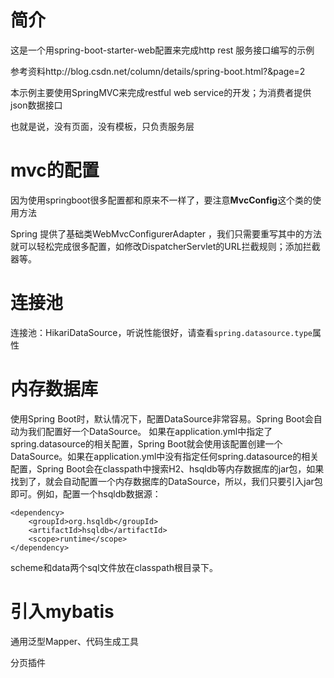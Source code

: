 # 简介

这是一个用spring-boot-starter-web配置来完成http rest 服务接口编写的示例

参考资料http://blog.csdn.net/column/details/spring-boot.html?&page=2

本示例主要使用SpringMVC来完成restful web service的开发；为消费者提供json数据接口

也就是说，没有页面，没有模板，只负责服务层

# mvc的配置

因为使用springboot很多配置都和原来不一样了，要注意**MvcConfig**这个类的使用方法

Spring 提供了基础类WebMvcConfigurerAdapter ，我们只需要重写其中的方法就可以轻松完成很多配置，如修改DispatcherServlet的URL拦截规则；添加拦截器等。

# 连接池

连接池：HikariDataSource，听说性能很好，请查看`spring.datasource.type`属性

# 内存数据库

使用Spring Boot时，默认情况下，配置DataSource非常容易。Spring Boot会自动为我们配置好一个DataSource。
如果在application.yml中指定了spring.datasource的相关配置，Spring Boot就会使用该配置创建一个DataSource。如果在application.yml中没有指定任何spring.datasource的相关配置，Spring Boot会在classpath中搜索H2、hsqldb等内存数据库的jar包，如果找到了，就会自动配置一个内存数据库的DataSource，所以，我们只要引入jar包即可。例如，配置一个hsqldb数据源：

    <dependency>
        <groupId>org.hsqldb</groupId>
        <artifactId>hsqldb</artifactId>
        <scope>runtime</scope>
    </dependency>

scheme和data两个sql文件放在classpath根目录下。

# 引入mybatis

通用泛型Mapper、代码生成工具

分页插件


